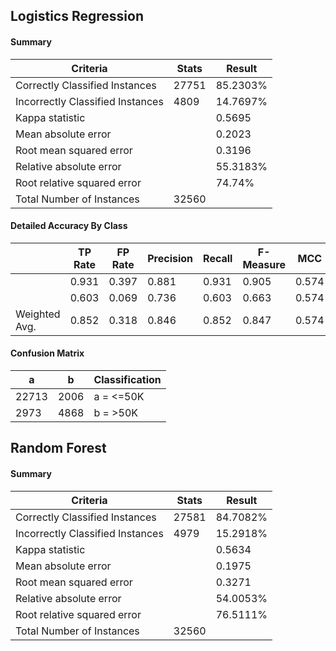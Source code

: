 ## Logistics Regression
#### Summary
| Criteria  | Stats | Result |
| ---- | ----- | ------ |
| Correctly Classified Instances |  27751   | 85.2303% |
| Incorrectly Classified Instances  |   4809     |    14.7697%|
| Kappa statistic  |  |   0.5695 |
| Mean absolute error   |  |   0.2023 |
| Root mean squared error | | 0.3196 |
| Relative absolute error | | 55.3183% |
| Root relative squared error | | 74.74% |
| Total Number of Instances | 32560 |  |   

#### Detailed Accuracy By Class
|  |TP Rate | FP Rate | Precision | Recall  | F-Measure | MCC  |  ROC Area | PRC Area | Class |
| ---- | ----- | ------ |---- | ----- | ---- | ----- | ---- | ----- | -----|
|  |  0.931 | 0.397 |  0.881 | 0.931 | 0.905 |  0.574| 0.906  | 0.967  |    <=50K |
 |    |  0.603  |  0.069  |  0.736    |  0.603   | 0.663   |   0.574  |  0.906     |0.767    |  >50K |
|Weighted Avg.  |  0.852   | 0.318  |  0.846    |  0.852  |  0.847      |0.574 |   0.906   |  0.919    |

#### Confusion Matrix
 |    a  |   b |  Classification |
 | ---- | ----- | ------ |
 | 22713 | 2006 |     a =  <=50K |
 | 2973 | 4868 |     b =  >50K |

## Random Forest
#### Summary
| Criteria | Stats | Result |
| ---- | ----- | ------ |
| Correctly Classified Instances    |   27581      |         84.7082%|
| Incorrectly Classified Instances   |   4979      |         15.2918%|
| Kappa statistic             |  |             0.5634|
| Mean absolute error         |  |             0.1975|
| Root mean squared error       |  |           0.3271|
| Relative absolute error       |  |          54.0053%|
| Root relative squared error    |  |         76.5111%|
| Total Number of Instances       |     32560   |  |
